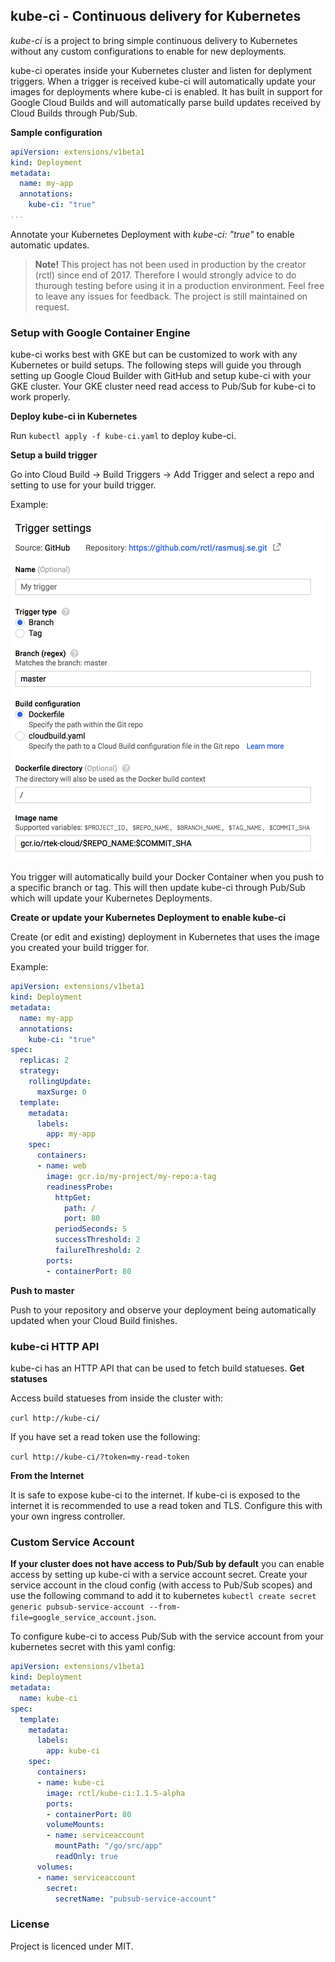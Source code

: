 ## kube-ci - Continuous delivery for Kubernetes

*kube-ci* is a project to bring simple continuous delivery to Kubernetes without any custom configurations to enable for new deployments.

kube-ci operates inside your Kubernetes cluster and listen for deplyment triggers. When a trigger is received kube-ci will automatically update your images for deployments where kube-ci is enabled. It has built in support for Google Cloud Builds and will automatically parse build updates received by Cloud Builds through Pub/Sub.

**Sample configuration**

``` yaml
apiVersion: extensions/v1beta1
kind: Deployment
metadata:
  name: my-app
  annotations:
    kube-ci: "true"
...
```
Annotate your Kubernetes Deployment with *kube-ci: "true"* to enable automatic updates.

> **Note!** This project has not been used in production by the creator (rctl) since end of 2017. Therefore I would strongly advice to do thurough testing before using it in a production environment. Feel free to leave any issues for feedback. The project is still maintained on request.

### Setup with Google Container Engine

kube-ci works best with GKE but can be customized to work with any Kubernetes or build setups. The following steps will guide you through setting up Google Cloud Builder with GitHub and setup kube-ci with your GKE cluster. Your GKE cluster need read access to Pub/Sub for kube-ci to work properly.

**Deploy kube-ci in Kubernetes**

Run `kubectl apply -f kube-ci.yaml` to deploy kube-ci.

**Setup a build trigger**

Go into Cloud Build -> Build Triggers -> Add Trigger and select a repo and setting to use for your build trigger.

Example:

![Google Cloud setup](https://raw.githubusercontent.com/rctl/kube-ci/master/images/trigger.png)

You trigger will automatically build your Docker Container when you push to a specific branch or tag.
This will then update kube-ci through Pub/Sub which will update your Kubernetes Deployments.

**Create or update your Kubernetes Deployment to enable kube-ci**

Create (or edit and existing) deployment in Kubernetes that uses the image you created your build trigger for.

Example:

``` yaml
apiVersion: extensions/v1beta1
kind: Deployment
metadata:
  name: my-app
  annotations:
    kube-ci: "true"
spec:
  replicas: 2
  strategy:
    rollingUpdate:
      maxSurge: 0
  template:
    metadata:
      labels:
        app: my-app
    spec:
      containers:
      - name: web
        image: gcr.io/my-project/my-repo:a-tag
        readinessProbe:
          httpGet:
            path: /
            port: 80
          periodSeconds: 5
          successThreshold: 2
          failureThreshold: 2
        ports:
        - containerPort: 80
```

**Push to master**

Push to your repository and observe your deployment being automatically updated when your Cloud Build finishes.

### kube-ci HTTP API

kube-ci has an HTTP API that can be used to fetch build statueses.
**Get statuses**

Access build statueses from inside the cluster with:

`curl http://kube-ci/`

If you have set a read token use the following:

`curl http://kube-ci/?token=my-read-token`

**From the Internet**

It is safe to expose kube-ci to the internet. If kube-ci is exposed to the internet it is recommended to use a read token and TLS. Configure this with your own ingress controller.

### Custom Service Account

**If your cluster does not have access to Pub/Sub by default** you can enable access by setting up kube-ci with a service account secret.
Create your service account in the cloud config (with access to Pub/Sub scopes) and use the following command to add it to kubernetes `kubectl create secret generic pubsub-service-account --from-file=google_service_account.json`.

To configure kube-ci to access Pub/Sub with the service account from your kubernetes secret with this yaml config:

``` yaml
apiVersion: extensions/v1beta1
kind: Deployment
metadata:
  name: kube-ci
spec:
  template:
    metadata:
      labels:
        app: kube-ci
    spec:
      containers:
      - name: kube-ci
        image: rctl/kube-ci:1.1.5-alpha
        ports:
        - containerPort: 80
        volumeMounts:
        - name: serviceaccount
          mountPath: "/go/src/app"
          readOnly: true
      volumes:
      - name: serviceaccount
        secret:
          secretName: "pubsub-service-account"
```

### License

Project is licenced under MIT.
